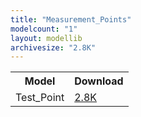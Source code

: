 ```yaml
---
title: "Measurement_Points"
modelcount: "1"
layout: modellib
archivesize: "2.8K"
---
```


<table><tr>
<th>Model</th>
<th>Download</th>
</tr>
<tr><td>Test_Point</td><td><a href="/download/packages3d/Measurement_Points.3dshapes/Test_Point.7z">2.8K</a></td></tr>

